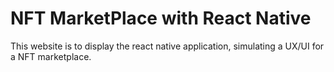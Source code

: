 # NFT MarketPlace with React Native

This website is to display the react native application, simulating a UX/UI for a NFT marketplace.




